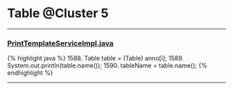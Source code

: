 # Table @Cluster 5

***

### [PrintTemplateServiceImpl.java](https://searchcode.com/codesearch/view/94110212/)
{% highlight java %}
1588. Table table = (Table) anno[i];
1589. System.out.println(table.name());
1590. tableName = table.name();
{% endhighlight %}

***


